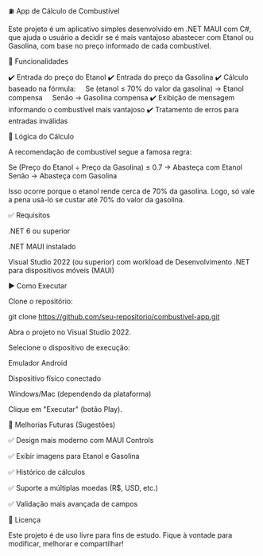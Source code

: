 ⛽ App de Cálculo de Combustível

Este projeto é um aplicativo simples desenvolvido em .NET MAUI com C#, que ajuda o usuário a decidir se é mais vantajoso abastecer com Etanol ou Gasolina, com base no preço informado de cada combustível.

📱 Funcionalidades

✔️ Entrada do preço do Etanol
✔️ Entrada do preço da Gasolina
✔️ Cálculo baseado na fórmula:
    Se (etanol ≤ 70% do valor da gasolina) → Etanol compensa
    Senão → Gasolina compensa
✔️ Exibição de mensagem informando o combustível mais vantajoso
✔️ Tratamento de erros para entradas inválidas


🧠 Lógica do Cálculo

A recomendação de combustível segue a famosa regra:

Se (Preço do Etanol ÷ Preço da Gasolina) ≤ 0.7 
    → Abasteça com Etanol
Senão 
    → Abasteça com Gasolina


Isso ocorre porque o etanol rende cerca de 70% da gasolina. Logo, só vale a pena usá-lo se custar até 70% do valor da gasolina.

✅ Requisitos

.NET 6 ou superior

.NET MAUI instalado

Visual Studio 2022 (ou superior) com workload de Desenvolvimento .NET para dispositivos móveis (MAUI)

▶️ Como Executar

Clone o repositório:

git clone https://github.com/seu-repositorio/combustivel-app.git


Abra o projeto no Visual Studio 2022.

Selecione o dispositivo de execução:

Emulador Android

Dispositivo físico conectado

Windows/Mac (dependendo da plataforma)

Clique em "Executar" (botão Play).

📌 Melhorias Futuras (Sugestões)

✅ Design mais moderno com MAUI Controls

✅ Exibir imagens para Etanol e Gasolina

✅ Histórico de cálculos

✅ Suporte a múltiplas moedas (R$, USD, etc.)

✅ Validação mais avançada de campos

📄 Licença

Este projeto é de uso livre para fins de estudo. Fique à vontade para modificar, melhorar e compartilhar!
